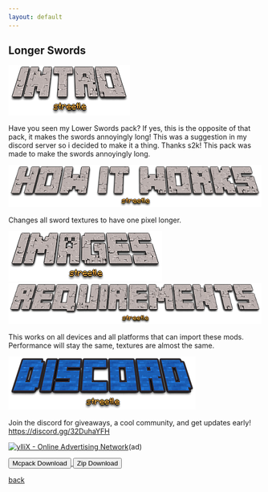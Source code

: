 ```yaml
---
layout: default
---
```


## Longer Swords

<img src="/all/intro.png" alt="intro">

Have you seen my Lower Swords pack? If yes, this is the opposite of that pack, it makes the swords annoyingly long! This was a suggestion in my discord server so i decided to make it a thing. Thanks s2k! This pack was made to make the swords annoyingly long.

<img src="/all/how.png" alt="howitworks">

Changes all sword textures to have one pixel longer.

<img src="/all/images.png" alt="images">



<img src="/all/req.png" alt="requirements">

This works on all devices and all platforms that can import these mods. Performance will stay the same, textures are almost the same.

<img src="/all/discord.png" alt="discord">

Join the discord for giveaways, a cool community, and get updates early! 
https://discord.gg/32DuhaYFH

<script type="text/javascript" src="https://udbaa.com/bnr.php?section=General&pub=788833&format=300x50&ga=g&mbtodb=1"></script>
<noscript><a href="https://yllix.com/publishers/788833" target="_blank"><img src="//ylx-aff.advertica-cdn.com/pub_zn9ugf.png" style="border:none;margin:0;padding:0;vertical-align:baseline;" alt="ylliX - Online Advertising Network" /></a></noscript>(ad)

<a href="/longerswords/longer-swords-mcpack.mcpack" download="longer-swords-mcpack"> 
<button type="button">Mcpack Download</button> 
</a>

<a href="/longerswords/longer-swords-zip.zip" download="longer-swords-zip"> 
<button type="button">Zip Download</button> 
</a>

[back](./)
<head>
</head>
